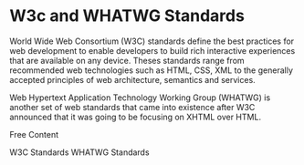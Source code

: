 # W3c and WHATWG Standards

World Wide Web Consortium (W3C) standards define the best practices for web development to enable developers to build rich interactive experiences that are available on any device. Theses standards range from recommended web technologies such as HTML, CSS, XML to the generally accepted principles of web architecture, semantics and services.

Web Hypertext Application Technology Working Group (WHATWG) is another set of web standards that came into existence after W3C announced that it was going to be focusing on XHTML over HTML. 

<ResourceGroupTitle>Free Content</ResourceGroupTitle>

<BadgeLink colorScheme='blue' badgeText='Official Website' href='https://www.w3.org/standards/'>W3C Standards</BadgeLink>
<BadgeLink colorScheme='blue' badgeText='Official Website' href='https://spec.whatwg.org/'>WHATWG Standards</BadgeLink>
